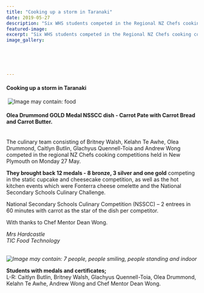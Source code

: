 ```yaml
---
title: "Cooking up a storm in Taranaki"
date: 2019-05-27
description: "Six WHS students competed in the Regional NZ Chefs cooking competitions held in New Plymouth. Olea Drummond"
featured-image: 
excerpt: "Six WHS students competed in the Regional NZ Chefs cooking competitions held in New Plymouth on Monday 27 May. Olea Drummond received a Gold for her dish..."
image_gallery:
	
	
	
	
	
---
```


<h4>Cooking up a storm in Taranaki</h4>
<p>&nbsp;<img src="https://scontent-syd2-1.xx.fbcdn.net/v/t1.0-9/62333515_2251396908242808_9222774383565602816_n.jpg?_nc_cat=106&amp;_nc_ht=scontent-syd2-1.xx&amp;oh=cf1de2020ad3bb7862bbf366999a2009&amp;oe=5D8D2F32" alt="Image may contain: food" /></p>
<h4>Olea Drummond GOLD Medal NSSCC dish - Carrot Pate with Carrot Bread and Carrot Butter.</h4>
<p><br />The culinary team consisting of Britney Walsh, Kelahn Te Awhe, Olea Drummond, Caitlyn Butlin, Glachyus Quennell-Toia and Andrew Wong competed in the regional NZ Chefs cooking competitions held in New Plymouth on Monday 27 May.</p>
<p><strong>They brought back 12 medals - 8 bronze, 3 silver and one gold</strong>&nbsp;competing in the static cupcake and cheesecake competition, as well as the hot kitchen events which were Fonterra cheese omelette and the National Secondary Schools Culinary Challenge.</p>
<p>National Secondary Schools Culinary Competition (<span>NSSCC)</span> &ndash; 2 entrees in 60 minutes with carrot as the star of the dish per competitor.</p>
<p>With thanks to Chef Mentor Dean Wong.</p>
<p><em>Mrs Hardcastle</em><br /><em> TIC Food Technology<br /><br /></em></p>
<p><em><img src="https://scontent-syd2-1.xx.fbcdn.net/v/t1.0-9/64305333_2251396941576138_3903657507175792640_n.jpg?_nc_cat=100&amp;_nc_ht=scontent-syd2-1.xx&amp;oh=6aa93939b24d9908faf49dd30a3af633&amp;oe=5D8E6287" alt="Image may contain: 7 people, people smiling, people standing and indoor" /></em></p>
<p><strong>Students with medals and certificates;&nbsp;</strong><br />L-R: Caitlyn Butlin, Britney Walsh, Glachyus Quennell-Toia, Olea Drummond, Kelahn Te Awhe, Andrew Wong and Chef Mentor Dean Wong.</p>


